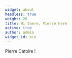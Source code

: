 ```yaml
---
widget: about
headless: true
weight: 20
title: Hi there, Pierre here
active: true
author: admin
widget_id: bio
---
```

Pierre Catoire !